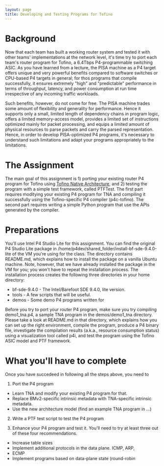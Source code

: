 ```yaml
---
layout: page
title: Developing and Testing Programs for Tofino
---
```


# Background

Now that each team has built a working router system and tested it with other teams' implementations at the network level, it's time try to port each team's router program for Tofino, a 6.4Tbps P4-programmable switching ASIC. As you have learned from a lecture, the PISA machine as a P4 target offers unique and very powerful benefits compared to software switches or CPU-based P4 targets in general; for thos programs that compile successfully, it ensures extremely "high" and "predictable" performance in terms of throughput, latency, and power consumption at run time irrespective of any incoming traffic workloads. 

Such benefits, however, do not come for free. The PISA machine trades some amount of flexibility and generality for performance. Hence it supports only a small, limited length of dependency chains in program logic, offers a limited memory-access model, provides a limited set of instructions optimized mainly for packet processing, and equips a limited amount of physical resources to parse packets and carry the parsed representation. Hence, in order to develop PISA-optimized P4 programs, it's necessary to understand such limitations and adapt your programs appropriately to the limitations.

# The Assignment

The main goal of this assignment is 1) porting your existing router P4 program for Tofino using [Tofino Native Architecture](https://github.com/barefootnetworks/Open-Tofino/blob/master/PUBLIC_Tofino-Native-Arch-Document.pdf), and 2) testing the program with a simple test framework, called PTFTest. The first part requires moditying your existing P4 program for TNA and compiling it successfully using the Tofino-specific P4 compiler (p4c-tofino). The second part requires writing a simple Python program that use the APIs generated by the compiler.

# Preparations

You'll use Intel P4 Studio Lite for this assignment. You can find the original P4 Studio Lite package in /home/p4dev/shared_folder/install-bf-sde-9.4.0-lite of the VM you're using for the class. The directory contains README.md, which explains how to install the package on a vanilla Ubuntu machine. Note, however, that we have already installed the package in the VM for you; you won't have to repeat the installation process. The installation process creates the following three directories in your home directory:

- bf-sde-9.4.0 - The Intel/Barefoot SDE 9.4.0, lite version.
- tools - A few scripts that will be useful.
- demos - Some demo P4 programs written for 

Before you try to port your router P4 program, make sure you try compiling demo1_tna.p4, a sample TNA program in the demos/demo1_tna directory. Please take a look at README.md in that directory, which explains how you can set up the right environment, compile the program, produce a P4 binary file, investigate the compilation results (a.k.a., resource consumption status) using a visualization tool called p4i, and test the program using the Tofino ASIC model and PTF framework.

# What you'll have to complete

Once you have succedeed in following all the steps above, you need to 

1. Port the P4 program

- Learn TNA and modify your existing P4 program for that.
- Replace BMv2-specific intrinsic metadata with TNA-specific intrinsic metadata. 
- Use the new architecture model (find an example TNA program in ...)

2. Write a PTF test script to test the P4 program 




3. Enhance your P4 program and test it. You'll need to try at least three out of these four recommendations.

- Increase table sizes
- Implement additional protocols in the data plane. ICMP, ARP, 
- ECMP
- Implement programs based on data-plane state (round-robin


